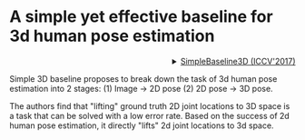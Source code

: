 # A simple yet effective baseline for 3d human pose estimation

<!-- [ALGORITHM] -->

<details>
<summary align="right"><a href="http://openaccess.thecvf.com/content_iccv_2017/html/Martinez_A_Simple_yet_ICCV_2017_paper.html">SimpleBaseline3D (ICCV'2017)</a></summary>

```bibtex
@inproceedings{martinez_2017_3dbaseline,
  title={A simple yet effective baseline for 3d human pose estimation},
  author={Martinez, Julieta and Hossain, Rayat and Romero, Javier and Little, James J.},
  booktitle={ICCV},
  year={2017}
}
```

</details>

Simple 3D baseline proposes to break down the task of 3d human pose estimation into 2 stages: (1) Image → 2D pose
(2) 2D pose → 3D pose.

The authors find that "lifting" ground truth 2D joint locations to 3D space is a task that can be solved with a low error rate.
Based on the success of 2d human pose estimation, it directly "lifts" 2d joint locations to 3d space.
